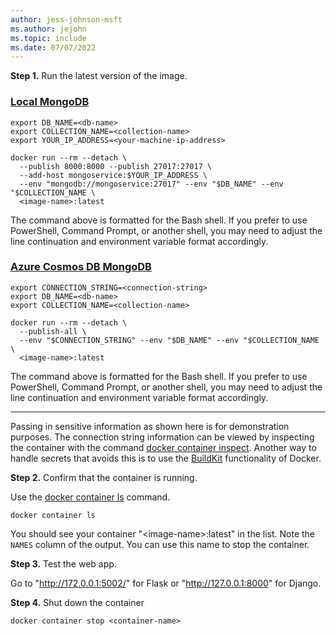 ```yaml
---
author: jess-johnson-msft
ms.author: jejohn
ms.topic: include
ms.date: 07/07/2022
---
```


**Step 1.** Run the latest version of the image.
### [Local MongoDB](#tab/mongodb-local)

```Docker
export DB_NAME=<db-name>
export COLLECTION_NAME=<collection-name>
export YOUR_IP_ADDRESS=<your-machine-ip-address>

docker run --rm --detach \
  --publish 8000:8000 --publish 27017:27017 \
  --add-host mongoservice:$YOUR_IP_ADDRESS \
  --env "mongodb://mongoservice:27017" --env "$DB_NAME" --env "$COLLECTION_NAME \
  <image-name>:latest  
```

The command above is formatted for the Bash shell. If you prefer to use PowerShell, Command Prompt, or another shell, you may need to adjust the line continuation and environment variable format accordingly.

### [Azure Cosmos DB MongoDB](#tab/mongodb-azure)

```Docker
export CONNECTION_STRING=<connection-string>
export DB_NAME=<db-name>
export COLLECTION_NAME=<collection-name>

docker run --rm --detach \
  --publish-all \
  --env "$CONNECTION_STRING" --env "$DB_NAME" --env "$COLLECTION_NAME \
  <image-name>:latest  
```

The command above is formatted for the Bash shell. If you prefer to use PowerShell, Command Prompt, or another shell, you may need to adjust the line continuation and environment variable format accordingly.

---

Passing in sensitive information as shown here is for demonstration purposes. The connection string information can be viewed by inspecting the container with the command [docker container inspect](https://docs.docker.com/engine/reference/commandline/container_inspect/). Another way to handle secrets that avoids this is to use the [BuildKit](https://docs.docker.com/develop/develop-images/build_enhancements/) functionality of Docker.

**Step 2.** Confirm that the container is running.

Use the [docker container ls](https://docs.docker.com/engine/reference/commandline/container_ls/) command.

```Docker
docker container ls
```

You should see your container "\<image-name>:latest" in the list. Note the `NAMES` column of the output. You can use this name to stop the container.

**Step 3.** Test the web app.

Go to "http://172.0.0.1:5002/" for Flask or "http://127.0.0.1:8000" for Django.

**Step 4.** Shut down the container

```Docker
docker container stop <container-name>
```
